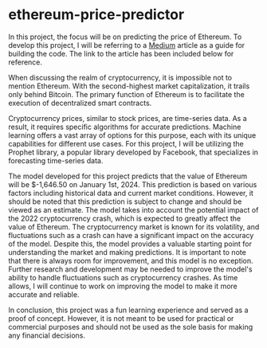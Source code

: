 # ethereum-price-predictor

In this project, the focus will be on predicting the price of Ethereum. To develop this project, I will be referring to a [Medium](https://medium.com/bitgrit-data-science-publication/ethereum-price-prediction-with-python-3b3805e6e512) article as a guide for building the code. The link to the article has been included below for reference.

When discussing the realm of cryptocurrency, it is impossible not to mention Ethereum. With the second-highest market capitalization, it trails only behind Bitcoin. The primary function of Ethereum is to facilitate the execution of decentralized smart contracts.

Cryptocurrency prices, similar to stock prices, are time-series data. As a result, it requires specific algorithms for accurate predictions. Machine learning offers a vast array of options for this purpose, each with its unique capabilities for different use cases. For this project, I will be utilizing the Prophet library, a popular library developed by Facebook, that specializes in forecasting time-series data.

The model developed for this project predicts that the value of Ethereum will be $-1,646.50 on January 1st, 2024. This prediction is based on various factors including historical data and current market conditions. However, it should be noted that this prediction is subject to change and should be viewed as an estimate. The model takes into account the potential impact of the 2022 cryptocurrency crash, which is expected to greatly affect the value of Ethereum. The cryptocurrency market is known for its volatility, and fluctuations such as a crash can have a significant impact on the accuracy of the model. Despite this, the model provides a valuable starting point for understanding the market and making predictions. It is important to note that there is always room for improvement, and this model is no exception. Further research and development may be needed to improve the model's ability to handle fluctuations such as cryptocurrency crashes. As time allows, I will continue to work on improving the model to make it more accurate and reliable.

In conclusion, this project was a fun learning experience and served as a proof of concept. However, it is not meant to be used for practical or commercial purposes and should not be used as the sole basis for making any financial decisions.
